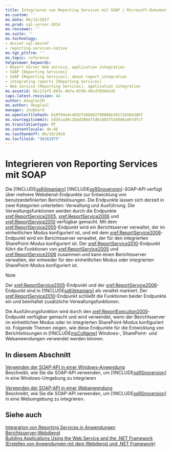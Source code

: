 ```yaml
---
title: Integrieren von Reporting Services mit SOAP | Microsoft-Dokumentation
ms.custom: ''
ms.date: 06/13/2017
ms.prod: sql-server-2014
ms.reviewer: ''
ms.suite: ''
ms.technology:
- docset-sql-devref
- reporting-services-native
ms.tgt_pltfrm: ''
ms.topic: reference
helpviewer_keywords:
- Report Server Web service, application integration
- SOAP [Reporting Services]
- SOAP [Reporting Services], about report integration
- integrating reports [Reporting Services]
- Web service [Reporting Services], application integration
ms.assetid: 6bc17af5-883c-4bfa-87d9-48cd7056d145
caps.latest.revision: 44
author: douglaslM
ms.author: douglasl
manager: jhubbard
ms.openlocfilehash: b10f94e4cd692fa9b8d379000bb10171b5b6308f
ms.sourcegitcommit: 5dd5cad0c1bbd308471d6c885f516948ad67dfcf
ms.translationtype: MT
ms.contentlocale: de-DE
ms.lasthandoff: 06/19/2018
ms.locfileid: "36161975"
---
```

# <a name="integrating-reporting-services-using-soap"></a>Integrieren von Reporting Services mit SOAP
  Die [!INCLUDE[ssKilimanjaro](../../includes/sskilimanjaro-md.md)] [!INCLUDE[ssRSnoversion](../../includes/ssrsnoversion-md.md)]-SOAP-API verfügt über mehrere Webdienst-Endpunkte zur Entwicklung von benutzerdefinierten Berichtslösungen. Die Endpunkte lassen sich derzeit in zwei Kategorien unterteilen: Verwaltung und Ausführung. Die Verwaltungsfunktionen werden durch die Endpunkte <xref:ReportService2005>, <xref:ReportService2006> und <xref:ReportService2010> verfügbar gemacht. Mit dem <xref:ReportService2005>-Endpunkt wird ein Berichtsserver verwaltet, der im einheitlichen Modus konfiguriert ist, und mit dem <xref:ReportService2006>-Endpunkt wird ein Berichtsserver verwaltet, der für den integrierten SharePoint-Modus konfiguriert ist. Der <xref:ReportService2010>-Endpunkt führt die Funktionen von <xref:ReportService2005> und <xref:ReportService2006> zusammen und kann einen Berichtsserver verwalten, der entweder für den einheitlichen Modus oder integrierten SharePoint-Modus konfiguriert ist.  
  
> [!NOTE]  
>  Der <xref:ReportService2005>-Endpunkt und der <xref:ReportService2006>-Endpunkt sind in [!INCLUDE[ssKilimanjaro](../../includes/sskilimanjaro-md.md)] als veraltet markiert. Der <xref:ReportService2010>-Endpunkt schließt die Funktionen beider Endpunkte ein und beinhaltet zusätzliche Verwaltungsfunktionen.  
  
 Die Ausführungsfunktion wird durch den <xref:ReportExecution2005>-Endpunkt verfügbar gemacht und wird verwendet, wenn der Berichtsserver im einheitlichen Modus oder im integrierten SharePoint-Modus konfiguriert ist. Folgende Themen zeigen, wie diese Endpunkte für die Entwicklung von Berichtslösungen in [!INCLUDE[msCoName](../../includes/msconame-md.md)] Windows-, SharePoint- und Webanwendungen verwendet werden können.  
  
## <a name="in-this-section"></a>In diesem Abschnitt  
 [Verwenden der SOAP-API in einer Windows-Anwendung](integrating-reporting-services-using-soap-windows-application.md)  
 Beschreibt, wie Sie die SOAP-API verwenden, um [!INCLUDE[ssRSnoversion](../../includes/ssrsnoversion-md.md)] in eine Windows-Umgebung zu integrieren  
  
 [Verwenden der SOAP-API in einer Webanwendung](integrating-reporting-services-using-soap-web-application.md)  
 Beschreibt, wie Sie die SOAP-API verwenden, um [!INCLUDE[ssRSnoversion](../../includes/ssrsnoversion-md.md)] in eine Webumgebung zu integrieren.  
  
## <a name="see-also"></a>Siehe auch  
 [Integration von Reporting Services in Anwendungen](../application-integration/integrating-reporting-services-into-applications.md)   
 [Berichtsserver-Webdienst](../report-server-web-service/report-server-web-service.md)   
 [Building Applications Using the Web Service and the .NET Framework (Erstellen von Anwendungen mit dem Webdienst und .NET Framework)](../report-server-web-service/net-framework/building-applications-using-the-web-service-and-the-net-framework.md)  
  
  